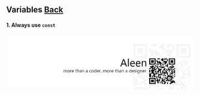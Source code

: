 ## Variables [**Back**](./../README.md)

#### 1. Always use `const`



<a href="http://aleen42.github.io/" target="_blank" ><img src="./../pic/tail.gif"></a>